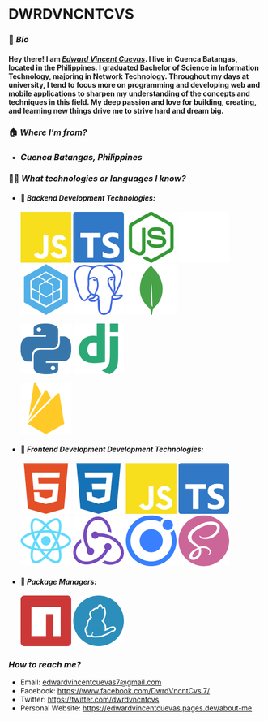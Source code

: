 # DWRDVNCNTCVS

### 🪪 **_Bio_**

#### Hey there! I am **_[Edward Vincent Cuevas](https://www.facebook.com/DwrdVncntCvs.7/)_**. I live in Cuenca Batangas, located in the Philippines. I graduated Bachelor of Science in Information Technology, majoring in Network Technology. Throughout my days at university, I tend to focus more on programming and developing web and mobile applications to sharpen my understanding of the concepts and techniques in this field. My deep passion and love for building, creating, and learning new things drive me to strive hard and dream big.

### 🏠 **_Where I'm from?_**

- ### _Cuenca Batangas, Philippines_

### 🧑‍💻 **_What technologies or languages I know?_**

- #### 📌 **_Backend Development Technologies:_**

  [![Javascript](https://github.com/dwrdvncntcvs/dwrdvncntcvs/blob/Sample/assets/javascript.svg)](https://www.javascript.com/)
  [![Typescript](https://github.com/dwrdvncntcvs/dwrdvncntcvs/blob/Sample/assets/typescript.svg)](https://www.typescriptlang.org/)
  [![NodeJS](https://github.com/dwrdvncntcvs/dwrdvncntcvs/blob/Sample/assets/nodedotjs.svg)](https://nodejs.org/en/)
  [![ExpressJS](https://github.com/dwrdvncntcvs/dwrdvncntcvs/blob/Sample/assets/express.svg)](https://expressjs.com/)
  [![Sequelize](https://github.com/dwrdvncntcvs/dwrdvncntcvs/blob/Sample/assets/sequelize.svg)](https://sequelize.org/)
  [![PostgreSQL](https://github.com/dwrdvncntcvs/dwrdvncntcvs/blob/Sample/assets/postgresql.svg)](https://www.postgresql.org/)
  [![MongoDB](https://github.com/dwrdvncntcvs/dwrdvncntcvs/blob/Sample/assets/mongodb.svg)](https://www.mongodb.com/)

  [![Python](https://github.com/dwrdvncntcvs/dwrdvncntcvs/blob/Sample/assets/python.svg)](https://www.python.org/)
  [![Django](https://github.com/dwrdvncntcvs/dwrdvncntcvs/blob/Sample/assets/django.svg)](https://www.djangoproject.com/)

  [![Firebase](https://github.com/dwrdvncntcvs/dwrdvncntcvs/blob/Sample/assets/firebase.svg)](https://firebase.google.com/)

- #### 📌 **_Frontend Development Development Technologies:_**

  [![HTML5](https://github.com/dwrdvncntcvs/dwrdvncntcvs/blob/Sample/assets/html5.svg)](https://www.w3schools.com/html/)
  [![CSS3](https://github.com/dwrdvncntcvs/dwrdvncntcvs/blob/Sample/assets/css3.svg)](https://www.w3schools.com/css/)
  [![Javascript](https://github.com/dwrdvncntcvs/dwrdvncntcvs/blob/Sample/assets/javascript.svg)](https://www.javascript.com/)
  [![Typescript](https://github.com/dwrdvncntcvs/dwrdvncntcvs/blob/Sample/assets/typescript.svg)](https://www.typescriptlang.org/)
  [![ReactJS](https://github.com/dwrdvncntcvs/dwrdvncntcvs/blob/Sample/assets/react.svg)](https://reactjs.org/)
  [![Redux](https://github.com/dwrdvncntcvs/dwrdvncntcvs/blob/Sample/assets/redux.svg)](https://redux.js.org/)
  [![Ionic](https://github.com/dwrdvncntcvs/dwrdvncntcvs/blob/Sample/assets/ionic.svg)](https://ionicframework.com/)
  [![SASS](https://github.com/dwrdvncntcvs/dwrdvncntcvs/blob/Sample/assets/sass.svg)](https://sass-lang.com/)

- #### 📌 **_Package Managers:_**

  [![NPM](https://github.com/dwrdvncntcvs/dwrdvncntcvs/blob/Sample/assets/npm.svg)](https://www.npmjs.com/)
  [![Yarn](https://github.com/dwrdvncntcvs/dwrdvncntcvs/blob/Sample/assets/yarn.svg)](https://yarnpkg.com/)

### **_How to reach me?_**

- Email: edwardvincentcuevas7@gmail.com
- Facebook: https://www.facebook.com/DwrdVncntCvs.7/
- Twitter: https://twitter.com/dwrdvncntcvs
- Personal Website: https://edwardvincentcuevas.pages.dev/about-me
